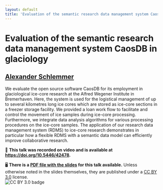```yaml
---
layout: default
title: 'Evaluation of the semantic research data management system CaosDB in glaciology'
---
```


# Evaluation of the semantic research data management system CaosDB in glaciology

## [Alexander Schlemmer](../../speaker/8DZRHA/)

We evaluate the open source software CaosDB for its employment in glaciological ice-core research at the Alfred Wegener Institute in Bremerhaven. Here, the system is used for the logistical management of up to several kilometres long ice cores which are stored as ice-core sections in a freezer storage facility. We provided a loan work flow to facilitate and control the movement of ice samples during ice-core processing. Furthermore, we integrate data analysis algorithms for various processing procedures on the ice-core samples. The application of our research data management system (RDMS) to ice-core research demonstrates in particular how a flexible RDMS with a semantic data model can efficiently improve collaborative research.

🎥 **This talk was recorded on video and is available at <https://doi.org/10.5446/42478>.**

🖥 **There is a [PDF file with the slides](slides.pdf) for this talk available.** Unless otherwise noted in the slides themselves, they are published under a [CC BY 3.0](https://creativecommons.org/licenses/by/3.0/legalcode) license.  
![CC BY 3.0 badge](https://licensebuttons.net/l/by/3.0/80x15.png)